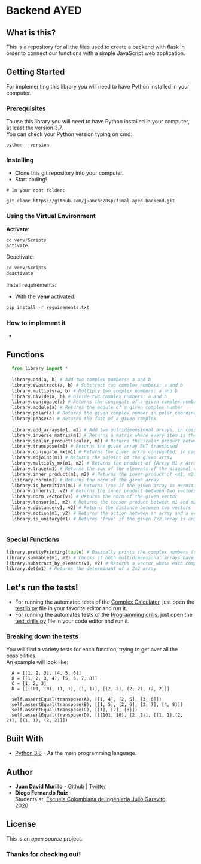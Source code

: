 # Backend AYED

## What is this?

This is a repository for all the files used to create a backend with flask in order to connect our functions with a simple JavaScript web application.

## Getting Started

For implementing this library you will need to have Python installed in your computer.

### Prerequisites
To use this library you will need to have Python installed in your computer, at least the version 3.7. <br/>
You can check your Python version typing on cmd:

```
python --version
```

### Installing
- Clone this git repository into your computer.
- Start coding!

```
# In your root folder:

git clone https://github.com/juancho20sp/final-ayed-backend.git

```
### Using the Virtual Environment
**Activate**:
``` python
cd venv/Scripts
activate
```

Deactivate:
``` python
cd venv/Scripts
deactivate
```

Install requirements:
- With the **venv** activated: 

``` python
pip install -r requirements.txt
```

### How to implement it
- 
## Functions
```python
  from library import *
  
  library.add(a, b) # Add two complex numbers: a and b
  library.substract(a, b) # Substract two complex numbers: a and b
  library.multiply(a, b) # Multiply two complex numbers: a and b
  library.divide(a, b) # Divide two complex numbers: a and b
  library.conjugate(a) # Returns the conjugate of a given complex number
  library.module(a) # Returns the module of a given complex number
  library.polar(a) # Returns the given complex number in polar coordinates
  library.phase(a) # Returns the fase of a given complex
  
  library.add_arrays(m1, m2) # Add two multidimensional arrays, in case they have the same dimensions
  library.inverse_matrix(m1) # Returns a matrix where every item is the inverse of its corresponding in m1
  library.scalar_product(scalar, m1) # Returns the scalar product between 'scalar' and 'm1'. 'scalar' might be an integer or a complex number.
  library.transpose(m1) # Returns the given array BUT transposed
  library.conjugate_mx(m1) # Returns the given array conjugated, in case it has COMPLEX values
  library.adjoint(m1) # Returns the adjoint of the given array 
  library.multiply_mx(m1, m2) # Returns the product of (Array M1 x Array M2)
  library.trace(m1) # Returns the sum of the elements of the diagonal of the matrix
  library.inner_product(m1, m2) # Returns the inner product of <m1, m2>
  liibrary.norm(m1) # Returns the norm of the given array
  library.is_hermitian(m1) # Returns True if the given array is Hermitian, False otherwise
  library.inner(v1, v2) # Returns the inner product between two vectors
  library.norm_vector(v1) # Returns the norm of the given vector
  library.tensor(m1, m2) # Returns the tensor product between m1 and m2
  library.distance(v1, v2) # Returns the distance between two vectors
  library.action(m1, v2) # Returns the action between an array and a vector. IMPORTANT! If the array is a complex array (array of tuples), the vector must be written as a vector of complex numbers, even if it is real
  library.is_unitary(m1) # Returns 'True' if the given 2x2 array is unitary, 'False' otherwise
  
  ```
  
 ### Special Functions
   ```python
   library.prettyPrinting(tuple) # Basically prints the complex numbers (saved as tuples) in a *stylish* way: a + bi
   library.summable(m1, m2) # Checks if both multidimensional arrays have the same dimension
   library.substract_by_element(v1, v2) # Returns a vector whose each component are the substract V1 - V2 
   library.det(m1) # Returns the determinant of a 2x2 array
   ```



## Let's run the tests!
- For running the automated tests of the [Complex Calculator](https://github.com/juancho20sp/Complex-Calculator/blob/master/library.py), just open the [testlib.py](https://github.com/juancho20sp/Complex-Calculator/blob/master/Vectors%20and%20Arrays%20Library/testLib.py) file in your favorite editor and run it.
- For running the automates tests of the [Programming drills](https://github.com/juancho20sp/Complex-Calculator/blob/master/Programming_drills.py), just open the [test_drills.py](https://github.com/juancho20sp/Complex-Calculator/blob/master/test_drills.py) file in your code editor and run it.

### Breaking down the tests
You will find a variety tests for each function, trying to get over all the possibilities. <br/>
An example will look like:

```
  A = [[1, 2, 3], [4, 5, 6]]
  B = [[1, 2, 3, 4], [5, 6, 7, 8]]
  C = [1, 2, 3]
  D = [[(101, 10), (1, 1), (1, 1)], [(2, 2), (2, 2), (2, 2)]]

  self.assertEqual(transpose(A), [[1, 4], [2, 5], [3, 6]])
  self.assertEqual(transpose(B), [[1, 5], [2, 6], [3, 7], [4, 8]])
  self.assertEqual(transpose(C), [[1], [2], [3]])
  self.assertEqual(transpose(D), [[(101, 10), (2, 2)], [(1, 1),(2, 2)], [(1, 1), (2, 2)]])
```




## Built With

* [Python 3.8](https://www.python.org/) - As the main programming language.



## Author

* **Juan David Murillo** - [Github](https://github.com/juancho20sp) | [Twitter](https://twitter.com/juancho20sp)<br/>
* **Diego Fernando Ruiz** -<br/>
Students at: [Escuela Colombiana de Ingeniería Julio Garavito](https://www.escuelaing.edu.co/es/) <br/>
2020 



## License

This is an *open source* project.

### Thanks for checking out!


